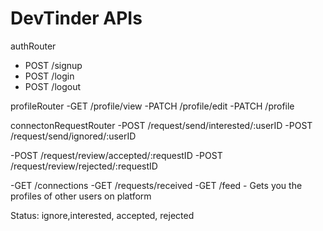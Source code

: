 # DevTinder APIs

authRouter
- POST /signup
- POST /login
- POST /logout

profileRouter
-GET /profile/view
-PATCH /profile/edit
-PATCH /profile

connectonRequestRouter
-POST /request/send/interested/:userID
-POST /request/send/ignored/:userID

-POST /request/review/accepted/:requestID
-POST /request/review/rejected/:requestID

-GET /connections
-GET /requests/received
-GET /feed - Gets you the profiles of  other users on platform

Status: ignore,interested, accepted, rejected